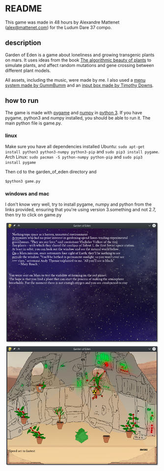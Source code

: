 # README
This game was made in 48 hours by Alexandre Mattenet (alex@mattenet.com)
for the Ludum Dare 37 compo.

## description
Garden of Eden is a game about loneliness and growing transgenic plants on mars.
It uses ideas from the book [The algorithmic beauty of plants](http://algorithmicbotany.org/papers/#abop) to simulate plants, and affect random mutations and gene crossing between different plant models.

All assets, including the music, were made by me.
I also used a [menu system made by GummBumm](http://code.google.com/p/simple-pygame-menu/) and an [input box made by Timothy Downs](http://www.pygame.org/pcr/inputbox/).

## how to run
The game is made with [pygame](http://www.pygame.org/hifi.html) and [numpy](http://www.numpy.org/) in [python 3](https://www.python.org/). If you have pygame, python3 and numpy installed, you should be able to run it. The main python file is game.py.

### linux
Make sure you have all dependencies installed
Ubuntu: `sudo apt-get install python3 python3-numpy python3-pip` and `sudo pip3 install pygame`.
Arch Linux: `sudo pacman -S python-numpy python-pip` and `sudo pip3 install pygame`

Then cd to the garden_of_eden directory and
```
$python3 game.py
```

### windows and mac
I don't know very well, try to install pygame, numpy and python from the links provided, ensuring that you're using version 3.something and not 2.7, then try to click on game.py

![screenshot 1](https://github.com/gadevoi/ludumdare37/blob/master/Screenshot_20161212_014217.png?raw=true)
![screenshot 2](https://github.com/gadevoi/ludumdare37/blob/master/Screenshot_20161212_014311.png?raw=true)
